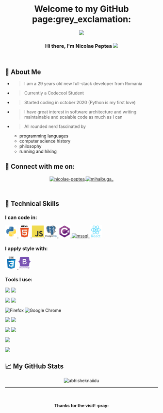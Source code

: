 <h1 align="center">Welcome to my GitHub page:grey_exclamation:</h1>

<p align="center"> 
 <a href="https://github.com/Nicolae-Peptea" alt="nicolae's github">
   <img src="https://img.shields.io/badge/-@Nicolae--Peptea-%23181717?style=flat-square&logo=github" />
 </a>
</p>

<h3 align="center">Hi there, I'm Nicolae Peptea <img src="https://raw.githubusercontent.com/MartinHeinz/MartinHeinz/master/wave.gif" width="30px"></h3>

<br />

## 👤 About Me
- 
	> I am a 29 years old new full-stack developer from Romania
- 
	> Currently a Codecool Student
- 
	> Started coding in october 2020 (Python is my first love)
-
	> I have great interest in software architecture and writing maintainable and scalable code as much as I can
- 
  > All rounded nerd fascinated by
   * programming languages
   * computer science history
   * philosophy
   * running and hiking

## 🤝 Connect with me on:

<p align="center">
  <a href="https://www.linkedin.com/in/nicolae-peptea/" target="blank">
  	<img align="center" src="https://www.vectorlogo.zone/logos/linkedin/linkedin-icon.svg" alt="nicolae-peptea" width="40" />
  </a>
  <a href="https://instagram.com/mihaibuga_" target="blank">
  	<img align="center" src="https://www.vectorlogo.zone/logos/instagram/instagram-icon.svg" alt="mihaibuga_" width="40" />
  </a>
</p>

<br />

## 💼 Technical Skills

### I can code in:
<p align="left">
  <a href="https://www.python.org" target="_blank" rel="noreferrer">
  	<img src="https://raw.githubusercontent.com/devicons/devicon/master/icons/python/python-original.svg" alt="python" width="40" height="40"/>
  </a>
  <a href="https://www.w3.org/html/" target="_blank" rel="noreferrer">
  	<img src="https://raw.githubusercontent.com/devicons/devicon/master/icons/html5/html5-original-wordmark.svg" alt="html5" width="40" height="40"/>
  </a>
  <a href="https://developer.mozilla.org/en-US/docs/Web/JavaScript" target="_blank" rel="noreferrer">
  	<img src="https://raw.githubusercontent.com/devicons/devicon/master/icons/javascript/javascript-original.svg" alt="javascript" width="40" height="40"/>
  </a>
  <a href="https://www.postgresql.org" target="_blank" rel="noreferrer">
  	<img src="https://raw.githubusercontent.com/devicons/devicon/master/icons/postgresql/postgresql-original-wordmark.svg" alt="postgresql" width="40" height="40"/>
  </a>
  <a href="https://www.w3schools.com/cs/" target="_blank" rel="noreferrer">
  	<img src="https://raw.githubusercontent.com/devicons/devicon/master/icons/csharp/csharp-original.svg" alt="csharp" width="40" height="40"/>
  </a>
  <a href="https://www.microsoft.com/en-us/sql-server" target="_blank" rel="noreferrer">
  	<img src="https://www.svgrepo.com/show/303229/microsoft-sql-server-logo.svg" alt="mssql" width="40" height="40"/>
  </a>
  <a href="https://reactjs.org/" target="_blank" rel="noreferrer">
  	<img src="https://raw.githubusercontent.com/devicons/devicon/master/icons/react/react-original-wordmark.svg" alt="react" width="40" height="40"/>
  </a>
</p>

### I apply style with:

<p align="left">
  <a href="https://www.w3schools.com/css/" target="_blank" rel="noreferrer">
  	<img src="https://raw.githubusercontent.com/devicons/devicon/master/icons/css3/css3-original-wordmark.svg" alt="css3" width="40" height="40"/>
  </a>
  <a href="https://getbootstrap.com" target="_blank" rel="noreferrer">
  	<img src="https://raw.githubusercontent.com/devicons/devicon/master/icons/bootstrap/bootstrap-plain-wordmark.svg" alt="bootstrap" width="40" height="40"/> 
  </a>
</p>

### Tools I use:

![](https://img.shields.io/badge/Git-informational?style=flat&logo=Git&color=3d2d00)
![](https://img.shields.io/badge/GitHub-informational?style=flat&logo=GitHub&color=181717)

![](https://img.shields.io/badge/Ubuntu-informational?style=flat&logo=Ubuntu&color=5e2750)
![](https://img.shields.io/badge/Windows-informational?style=flat&logo=Windows&color=0078d7)

![Firefox](https://img.shields.io/badge/Firefox-FF7139?style=flat&logo=Firefox-Browser&logoColor=white)
![Google Chrome](https://img.shields.io/badge/Google%20Chrome-4285F4?style=flat&logo=GoogleChrome&logoColor=white)

![](https://img.shields.io/badge/Visual%20Studio%20Code-informational?style=flat&logo=Visual%20Studio%20Code&color=00a1f1)
![](https://img.shields.io/badge/Visual%20Studio-informational?style=flat&logo=Visual%20Studio&color=783bd2)

![](https://img.shields.io/badge/Postman-informational?style=flat&logo=Postman&color=ef5b25)
![](https://img.shields.io/badge/NPM-informational?style=flat&logo=NPM&color=181717)

![](https://img.shields.io/badge/Flask-informational?style=flat&logo=Flask&color=181717)

![](https://img.shields.io/badge/Heroku-informational?style=flat&logo=Heroku&color=430098)

## 📈 My GitHub Stats 

<p align="center"> <img src="https://github-readme-stats.vercel.app/api?username=mihaibuga&custom_title=My%20Github%20Stats&count_private=true&show_icons=true&theme=github_dark" alt="abhisheknaiidu" />

----

<br/>

<h4 align="center">Thanks for the visit! :pray:</h4>
